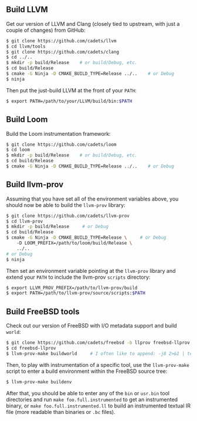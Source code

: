 ## Build LLVM

Get our version of LLVM and Clang (closely tied to upstream, with just a couple
of changes) from GitHub:

```sh
$ git clone https://github.com/cadets/llvm
$ cd llvm/tools
$ git clone https://github.com/cadets/clang
$ cd ../..
$ mkdir -p build/Release    # or build/Debug, etc.
$ cd build/Release
$ cmake -G Ninja -D CMAKE_BUILD_TYPE=Release ../..    # or Debug
$ ninja
```

Then put the just-build LLVM at the front of your `PATH`:

```sh
$ export PATH=/path/to/your/LLVM/build/bin:$PATH
```


## Build Loom

Build the Loom instrumentation framework:

```sh
$ git clone https://github.com/cadets/loom
$ cd loom
$ mkdir -p build/Release    # or build/Debug, etc.
$ cd build/Release
$ cmake -G Ninja -D CMAKE_BUILD_TYPE=Release ../..    # or Debug
```


## Build llvm-prov

Assuming that you have set all of the environment variables above,
you should now be able to build the `llvm-prov` library:

```sh
$ git clone https://github.com/cadets/llvm-prov
$ cd llvm-prov
$ mkdir -p build/Release     # or Debug
$ cd build/Release
$ cmake -G Ninja -D CMAKE_BUILD_TYPE=Release \     # or Debug
    -D LOOM_PREFIX=/path/to/loom/build/Release \
    ../..
# or Debug
$ ninja
```

Then set an environment variable pointing at the `llvm-prov` library and extend your `PATH` to include the llvm-prov `scripts` directory:

```sh
$ export LLVM_PROV_PREFIX=/path/to/llvm-prov/build
$ export PATH=/path/to/llvm-prov/source/scripts:$PATH
```


## Build FreeBSD tools

Check out our version of FreeBSD with I/O metadata support and build `world`:

```sh
$ git clone https://github.com/cadets/freebsd -b llprov freebsd-llprov
$ cd freebsd-llprov
$ llvm-prov-make buildworld     # I often like to append: -j8 2>&1 | tee build.log
```

Then, to play with instrumentation of a specific tool, use the `llvm-prov-make`
script to enter a build environment within the FreeBSD source tree:

```sh
$ llvm-prov-make buildenv
```

After that, you should be able to enter any of the `bin` or `usr.bin`
tool directories and run `make foo.full.instrumented` to get an instrumented
binary, or `make foo.full.instrumented.ll` to build an instrumented textual IR
file (more readable than binaries or `.bc` files).
